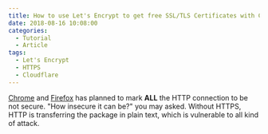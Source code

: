 ```yaml
---
title: How to use Let's Encrypt to get free SSL/TLS Certificates with Cloudflare
date: 2018-08-16 10:08:00
categories:
  - Tutorial
  - Article
tags:
  - Let's Encrypt
  - HTTPS
  - Cloudflare
---
```


[Chrome][1] and [Firefox][2] has planned to mark **ALL** the HTTP connection to be not secure.
"How insecure it can be?" you may asked.
Without HTTPS, HTTP is transferring the package in plain text, which is vulnerable to all kind of attack.

<!--more-->

[1]: https://www.blog.google/products/chrome/milestone-chrome-security-marking-http-not-secure/
[2]: https://blog.mozilla.org/security/2017/01/20/communicating-the-dangers-of-non-secure-http/
